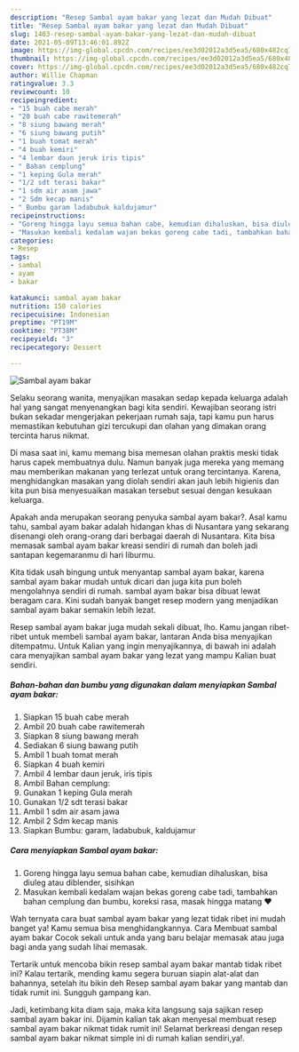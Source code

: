 ```yaml
---
description: "Resep Sambal ayam bakar yang lezat dan Mudah Dibuat"
title: "Resep Sambal ayam bakar yang lezat dan Mudah Dibuat"
slug: 1403-resep-sambal-ayam-bakar-yang-lezat-dan-mudah-dibuat
date: 2021-05-09T13:46:01.892Z
image: https://img-global.cpcdn.com/recipes/ee3d02012a3d5ea5/680x482cq70/sambal-ayam-bakar-foto-resep-utama.jpg
thumbnail: https://img-global.cpcdn.com/recipes/ee3d02012a3d5ea5/680x482cq70/sambal-ayam-bakar-foto-resep-utama.jpg
cover: https://img-global.cpcdn.com/recipes/ee3d02012a3d5ea5/680x482cq70/sambal-ayam-bakar-foto-resep-utama.jpg
author: Willie Chapman
ratingvalue: 3.3
reviewcount: 10
recipeingredient:
- "15 buah cabe merah"
- "20 buah cabe rawitemerah"
- "8 siung bawang merah"
- "6 siung bawang putih"
- "1 buah tomat merah"
- "4 buah kemiri"
- "4 lembar daun jeruk iris tipis"
- " Bahan cemplung"
- "1 keping Gula merah"
- "1/2 sdt terasi bakar"
- "1 sdm air asam jawa"
- "2 Sdm kecap manis"
- " Bumbu garam ladabubuk kaldujamur"
recipeinstructions:
- "Goreng hingga layu semua bahan cabe, kemudian dihaluskan, bisa diuleg atau diblender, sisihkan"
- "Masukan kembali kedalam wajan bekas goreng cabe tadi, tambahkan bahan cemplung dan bumbu, koreksi rasa, masak hingga matang ❤️"
categories:
- Resep
tags:
- sambal
- ayam
- bakar

katakunci: sambal ayam bakar 
nutrition: 150 calories
recipecuisine: Indonesian
preptime: "PT19M"
cooktime: "PT38M"
recipeyield: "3"
recipecategory: Dessert

---
```



![Sambal ayam bakar](https://img-global.cpcdn.com/recipes/ee3d02012a3d5ea5/680x482cq70/sambal-ayam-bakar-foto-resep-utama.jpg)

Selaku seorang wanita, menyajikan masakan sedap kepada keluarga adalah hal yang sangat menyenangkan bagi kita sendiri. Kewajiban seorang istri bukan sekadar mengerjakan pekerjaan rumah saja, tapi kamu pun harus memastikan kebutuhan gizi tercukupi dan olahan yang dimakan orang tercinta harus nikmat.

Di masa  saat ini, kamu memang bisa memesan olahan praktis meski tidak harus capek membuatnya dulu. Namun banyak juga mereka yang memang mau memberikan makanan yang terlezat untuk orang tercintanya. Karena, menghidangkan masakan yang diolah sendiri akan jauh lebih higienis dan kita pun bisa menyesuaikan masakan tersebut sesuai dengan kesukaan keluarga. 



Apakah anda merupakan seorang penyuka sambal ayam bakar?. Asal kamu tahu, sambal ayam bakar adalah hidangan khas di Nusantara yang sekarang disenangi oleh orang-orang dari berbagai daerah di Nusantara. Kita bisa memasak sambal ayam bakar kreasi sendiri di rumah dan boleh jadi santapan kegemaranmu di hari liburmu.

Kita tidak usah bingung untuk menyantap sambal ayam bakar, karena sambal ayam bakar mudah untuk dicari dan juga kita pun boleh mengolahnya sendiri di rumah. sambal ayam bakar bisa dibuat lewat beragam cara. Kini sudah banyak banget resep modern yang menjadikan sambal ayam bakar semakin lebih lezat.

Resep sambal ayam bakar juga mudah sekali dibuat, lho. Kamu jangan ribet-ribet untuk membeli sambal ayam bakar, lantaran Anda bisa menyajikan ditempatmu. Untuk Kalian yang ingin menyajikannya, di bawah ini adalah cara menyajikan sambal ayam bakar yang lezat yang mampu Kalian buat sendiri.

<!--inarticleads1-->

##### Bahan-bahan dan bumbu yang digunakan dalam menyiapkan Sambal ayam bakar:

1. Siapkan 15 buah cabe merah
1. Ambil 20 buah cabe rawitemerah
1. Siapkan 8 siung bawang merah
1. Sediakan 6 siung bawang putih
1. Ambil 1 buah tomat merah
1. Siapkan 4 buah kemiri
1. Ambil 4 lembar daun jeruk, iris tipis
1. Ambil  Bahan cemplung:
1. Gunakan 1 keping Gula merah
1. Gunakan 1/2 sdt terasi bakar
1. Ambil 1 sdm air asam jawa
1. Ambil 2 Sdm kecap manis
1. Siapkan  Bumbu: garam, ladabubuk, kaldujamur




<!--inarticleads2-->

##### Cara menyiapkan Sambal ayam bakar:

1. Goreng hingga layu semua bahan cabe, kemudian dihaluskan, bisa diuleg atau diblender, sisihkan
1. Masukan kembali kedalam wajan bekas goreng cabe tadi, tambahkan bahan cemplung dan bumbu, koreksi rasa, masak hingga matang ❤️




Wah ternyata cara buat sambal ayam bakar yang lezat tidak ribet ini mudah banget ya! Kamu semua bisa menghidangkannya. Cara Membuat sambal ayam bakar Cocok sekali untuk anda yang baru belajar memasak atau juga bagi anda yang sudah lihai memasak.

Tertarik untuk mencoba bikin resep sambal ayam bakar mantab tidak ribet ini? Kalau tertarik, mending kamu segera buruan siapin alat-alat dan bahannya, setelah itu bikin deh Resep sambal ayam bakar yang mantab dan tidak rumit ini. Sungguh gampang kan. 

Jadi, ketimbang kita diam saja, maka kita langsung saja sajikan resep sambal ayam bakar ini. Dijamin kalian tak akan menyesal membuat resep sambal ayam bakar nikmat tidak rumit ini! Selamat berkreasi dengan resep sambal ayam bakar nikmat simple ini di rumah kalian sendiri,ya!.


